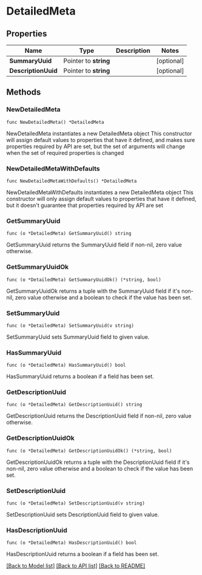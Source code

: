 # DetailedMeta

## Properties

Name | Type | Description | Notes
------------ | ------------- | ------------- | -------------
**SummaryUuid** | Pointer to **string** |  | [optional] 
**DescriptionUuid** | Pointer to **string** |  | [optional] 

## Methods

### NewDetailedMeta

`func NewDetailedMeta() *DetailedMeta`

NewDetailedMeta instantiates a new DetailedMeta object
This constructor will assign default values to properties that have it defined,
and makes sure properties required by API are set, but the set of arguments
will change when the set of required properties is changed

### NewDetailedMetaWithDefaults

`func NewDetailedMetaWithDefaults() *DetailedMeta`

NewDetailedMetaWithDefaults instantiates a new DetailedMeta object
This constructor will only assign default values to properties that have it defined,
but it doesn't guarantee that properties required by API are set

### GetSummaryUuid

`func (o *DetailedMeta) GetSummaryUuid() string`

GetSummaryUuid returns the SummaryUuid field if non-nil, zero value otherwise.

### GetSummaryUuidOk

`func (o *DetailedMeta) GetSummaryUuidOk() (*string, bool)`

GetSummaryUuidOk returns a tuple with the SummaryUuid field if it's non-nil, zero value otherwise
and a boolean to check if the value has been set.

### SetSummaryUuid

`func (o *DetailedMeta) SetSummaryUuid(v string)`

SetSummaryUuid sets SummaryUuid field to given value.

### HasSummaryUuid

`func (o *DetailedMeta) HasSummaryUuid() bool`

HasSummaryUuid returns a boolean if a field has been set.

### GetDescriptionUuid

`func (o *DetailedMeta) GetDescriptionUuid() string`

GetDescriptionUuid returns the DescriptionUuid field if non-nil, zero value otherwise.

### GetDescriptionUuidOk

`func (o *DetailedMeta) GetDescriptionUuidOk() (*string, bool)`

GetDescriptionUuidOk returns a tuple with the DescriptionUuid field if it's non-nil, zero value otherwise
and a boolean to check if the value has been set.

### SetDescriptionUuid

`func (o *DetailedMeta) SetDescriptionUuid(v string)`

SetDescriptionUuid sets DescriptionUuid field to given value.

### HasDescriptionUuid

`func (o *DetailedMeta) HasDescriptionUuid() bool`

HasDescriptionUuid returns a boolean if a field has been set.


[[Back to Model list]](../README.md#documentation-for-models) [[Back to API list]](../README.md#documentation-for-api-endpoints) [[Back to README]](../README.md)


